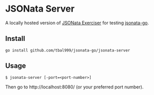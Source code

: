 # JSONata Server

A locally hosted version of [JSONata Exerciser](http://try.jsonata.org/)
for testing [jsonata-go](https://github.com/tbal999/jsonata).

## Install

    go install github.com/tbal999/jsonata-go/jsonata-server

## Usage

    $ jsonata-server [-port=<port-number>]

Then go to http://localhost:8080/ (or your preferred port number).
